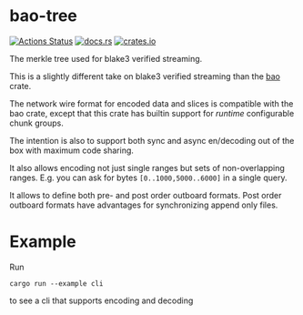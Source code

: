 # bao-tree

[![Actions Status](https://github.com/n0-computer/bao-tree/workflows/tests/badge.svg)](https://github.com/n0-computer/bao-tree/actions) [![docs.rs](https://docs.rs/bao-tree/badge.svg)](https://docs.rs/bao-tree) [![crates.io](https://img.shields.io/crates/v/bao-tree.svg)](https://crates.io/crates/bao-tree)

The merkle tree used for blake3 verified streaming.

This is a slightly different take on blake3 verified streaming than the 
[bao](https://github.com/oconnor663/bao) crate.

The network wire format for encoded data and slices is compatible with the bao
crate, except that this crate has builtin support for *runtime* configurable chunk
groups.

The intention is also to support both sync and async en/decoding out of the box
with maximum code sharing.

It also allows encoding not just single ranges but sets of non-overlapping ranges.
E.g. you can ask for bytes `[0..1000,5000..6000]` in a single query.

It allows to define both pre- and post order outboard formats. Post order outboard
formats have advantages for synchronizing append only files.

# Example

Run

```
cargo run --example cli
```

to see a cli that supports encoding and decoding